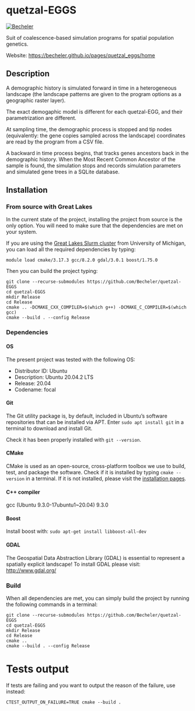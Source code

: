 # quetzal-EGGS

[![Becheler](https://circleci.com/gh/Becheler/quetzal-EGGS.svg?style=shield)](https://app.circleci.com/pipelines/github/Becheler)

Suit of coalescence-based simulation programs for spatial population genetics.

Website: https://becheler.github.io/pages/quetzal_eggs/home

## Description

A demographic history is simulated forward in time in a heterogeneous landscape
(the landscape patterns are given to the program options as a geographic raster layer).

The exact demogaphic model is different for each quetzal-EGG, and their parametrization
are different.

At sampling time, the demographic process is stopped and tip nodes
(equivalently: the gene copies sampled across the landscape) coordinates are
read by the program from a CSV file.

A backward in time process begins, that tracks genes ancestors back in the
demographic history. When the Most Recent Common Ancestor of the sample is found,
the simulation stops and records simulation parameters and simulated gene trees
in a SQLite database.

## Installation

### From source with Great Lakes

In the current state of the project, installing the project from source is the only
option. You will need to make sure that the dependencies are met on your system.

If you are using the [Great Lakes Slurm cluster](https://arc.umich.edu/greatlakes/)
from University of Michigan, you can load all the required dependencies by typing:

```
module load cmake/3.17.3 gcc/8.2.0 gdal/3.0.1 boost/1.75.0
```

Then you can build the project typing:

```
git clone --recurse-submodules https://github.com/Becheler/quetzal-EGGS
cd quetzal-EGGS
mkdir Release
cd Release
cmake .. -DCMAKE_CXX_COMPILER=$(which g++) -DCMAKE_C_COMPILER=$(which gcc)
cmake --build . --config Release
```

### Dependencies

#### OS

The present project was tested with the following OS:

- Distributor ID:	Ubuntu
- Description:	Ubuntu 20.04.2 LTS
- Release:	20.04
- Codename:	focal

#### Git

The Git utility package is, by default, included in Ubuntu’s software repositories
that can be installed via APT. Enter ```sudo apt install git``` in a terminal
to download and install Git.

Check it has been properly installed with ```git --version```.

#### CMake

CMake is used as an open-source, cross-platform toolbox we use to build, test, and package the software.
Check if it is installed by typing ```cmake --version``` in a terminal.
If it is not installed, please visit the [installation pages](https://vitux.com/how-to-install-cmake-on-ubuntu/).

#### C++ compiler

gcc (Ubuntu 9.3.0-17ubuntu1~20.04) 9.3.0

####  Boost

Install boost with: ```sudo apt-get install libboost-all-dev```

#### GDAL

The Geospatial Data Abstraction Library (GDAL) is essential to represent a spatially explicit landscape!
To install GDAL please visit: http://www.gdal.org/

### Build

When all dependencies are met, you can simply build the project by running the
following commands in a terminal:

```
git clone --recurse-submodules https://github.com/Becheler/quetzal-EGGS
cd quetzal-EGGS
mkdir Release
cd Release
cmake ..
cmake --build . --config Release
```

# Tests output
If tests are failing and you want to output the reason of the failure, use instead:

```
CTEST_OUTPUT_ON_FAILURE=TRUE cmake --build .
```
